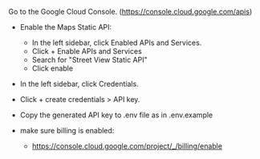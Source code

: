 Go to the Google Cloud Console. (https://console.cloud.google.com/apis)

- Enable the Maps Static API:
    - In the left sidebar, click Enabled APIs and Services.
    - Click + Enable APIs and Services
    - Search for "Street View Static API"
    - Click enable

- In the left sidebar, click Credentials.
- Click + create credentials > API key.
- Copy the generated API key to .env file as in .env.example

- make sure billing is enabled:
    - https://console.cloud.google.com/project/_/billing/enable
